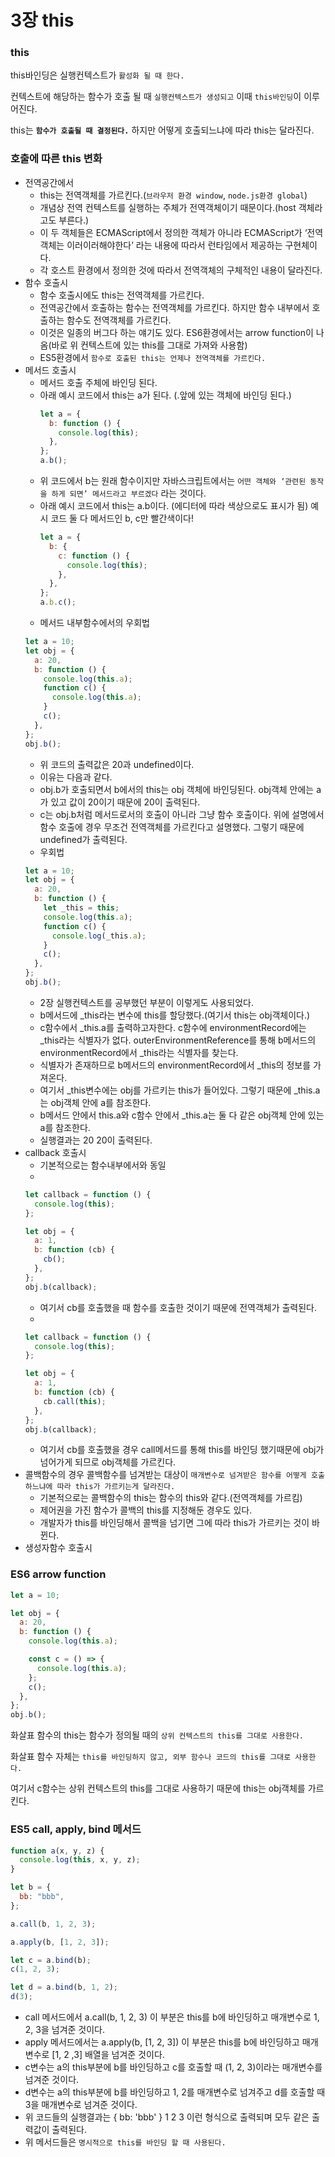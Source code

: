 # 3장 this

### this

this바인딩은 실행컨텍스트가 `활성화 될 때 한다.`

컨텍스트에 해당하는 함수가 호출 될 때 `실행컨텍스트가 생성되고` 이때 `this바인딩`이 이루어진다.

this는 **`함수가 호출될 때 결정된다.`** 하지만 어떻게 호출되느냐에 따라 this는 달라진다.

### 호출에 따른 this 변화

- 전역공간에서
  - this는 전역객체를 가르킨다.(`브라우저 환경 window`, `node.js환경 global`)
  - 개념상 전역 컨텍스트를 실행하는 주체가 전역객체이기 때문이다.(host 객체라고도 부른다.)
  - 이 두 객체들은 ECMAScript에서 정의한 객체가 아니라 ECMAScript가 ‘전역객체는 이러이러해야한다’ 라는 내용에 따라서 런타임에서 제공하는 구현체이다.
  - 각 호스트 환경에서 정의한 것에 따라서 전역객체의 구체적인 내용이 달라진다.
- 함수 호출시
  - 함수 호출시에도 this는 전역객체를 가르킨다.
  - 전역공간에서 호출하는 함수는 전역객체를 가르킨다. 하지만 함수 내부에서 호출하는 함수도 전역객체를 가르킨다.
  - 이것은 일종의 버그다 하는 얘기도 있다. ES6환경에서는 arrow function이 나옴(바로 위 컨텍스트에 있는 this를 그대로 가져와 사용함)
  - ES5환경에서 `함수로 호출된 this는 언제나 전역객체를 가르킨다.`
- 메서드 호출시
  - 메서드 호출 주체에 바인딩 된다.
  - 아래 예시 코드에서 this는 a가 된다. (.앞에 있는 객체에 바인딩 된다.)
    ```jsx
    let a = {
      b: function () {
        console.log(this);
      },
    };
    a.b();
    ```
  - 위 코드에서 b는 원래 함수이지만 자바스크립트에서는 `어떤 객체와 ‘관련된 동작을 하게 되면’ 메서드라고 부르겠다` 라는 것이다.
  - 아래 예시 코드에서 this는 a.b이다. (에디터에 따라 색상으로도 표시가 됨) 예시 코드 둘 다 메서드인 b, c만 빨간색이다!
    ```jsx
    let a = {
      b: {
        c: function () {
          console.log(this);
        },
      },
    };
    a.b.c();
    ```
  - 메서드 내부함수에서의 우회법
  ```jsx
  let a = 10;
  let obj = {
    a: 20,
    b: function () {
      console.log(this.a);
      function c() {
        console.log(this.a);
      }
      c();
    },
  };
  obj.b();
  ```
  - 위 코드의 출력값은 20과 undefined이다.
  - 이유는 다음과 같다.
  - obj.b가 호출되면서 b에서의 this는 obj 객체에 바인딩된다. obj객체 안에는 a가 있고 값이 20이기 때문에 20이 출력된다.
  - c는 obj.b처럼 메서드로서의 호출이 아니라 그냥 함수 호출이다. 위에 설명에서 함수 호출에 경우 무조건 전역객체를 가르킨다고 설명했다. 그렇기 때문에 undefined가 출력된다.
  - 우회법
  ```jsx
  let a = 10;
  let obj = {
    a: 20,
    b: function () {
      let _this = this;
      console.log(this.a);
      function c() {
        console.log(_this.a);
      }
      c();
    },
  };
  obj.b();
  ```
  - 2장 실행컨텍스트를 공부했던 부분이 이렇게도 사용되었다.
  - b메서드에 \_this라는 변수에 this를 할당했다.(여기서 this는 obj객체이다.)
  - c함수에서 \_this.a를 출력하고자한다. c함수에 environmentRecord에는 \_this라는 식별자가 없다. outerEnvironmentReference를 통해 b메서드의 environmentRecord에서 \_this라는 식별자를 찾는다.
  - 식별자가 존재하므로 b메서드의 environmentRecord에서 \_this의 정보를 가져온다.
  - 여기서 \_this변수에는 obj를 가르키는 this가 들어있다. 그렇기 때문에 \_this.a는 obj객체 안에 a를 참조한다.
  - b메서드 안에서 this.a와 c함수 안에서 \_this.a는 둘 다 같은 obj객체 안에 있는 a를 참조한다.
  - 실행결과는 20 20이 출력된다.
- callback 호출시
  - 기본적으로는 함수내부에서와 동일
  -
  ```jsx
  let callback = function () {
    console.log(this);
  };

  let obj = {
    a: 1,
    b: function (cb) {
      cb();
    },
  };
  obj.b(callback);
  ```
  - 여기서 cb를 호출했을 때 함수를 호출한 것이기 때문에 전역객체가 출력된다.
  -
  ```jsx
  let callback = function () {
    console.log(this);
  };

  let obj = {
    a: 1,
    b: function (cb) {
      cb.call(this);
    },
  };
  obj.b(callback);
  ```
  - 여기서 cb를 호출했을 경우 call메서드를 통해 this를 바인딩 했기때문에 obj가 넘어가게 되므로 obj객체를 가르킨다.
- 콜백함수의 경우 콜백함수를 넘겨받는 대상이 `매개변수로 넘겨받은 함수를 어떻게 호출하느냐에 따라 this가 가르키는게 달라진다.`
  - 기본적으로는 콜백함수의 this는 함수의 this와 같다.(전역객체를 가르킴)
  - 제어권을 가진 함수가 콜백의 this를 지정해둔 경우도 있다.
  - 개발자가 this를 바인딩해서 콜백을 넘기면 그에 따라 this가 가르키는 것이 바뀐다.
- 생성자함수 호출시

### ES6 arrow function

```jsx
let a = 10;

let obj = {
  a: 20,
  b: function () {
    console.log(this.a);

    const c = () => {
      console.log(this.a);
    };
    c();
  },
};
obj.b();
```

화살표 함수의 this는 함수가 정의될 때의 `상위 컨텍스트의 this를 그대로 사용한다.`

화살표 함수 자체는 `this를 바인딩하지 않고, 외부 함수나 코드의 this를 그대로 사용한다.`

여기서 c함수는 상위 컨텍스트의 this를 그대로 사용하기 때문에 this는 obj객체를 가르킨다.

### ES5 call, apply, bind 메서드

```jsx
function a(x, y, z) {
  console.log(this, x, y, z);
}

let b = {
  bb: "bbb",
};

a.call(b, 1, 2, 3);

a.apply(b, [1, 2, 3]);

let c = a.bind(b);
c(1, 2, 3);

let d = a.bind(b, 1, 2);
d(3);
```

- call 메서드에서 a.call(b, 1, 2, 3) 이 부분은 this를 b에 바인딩하고 매개변수로 1, 2, 3을 넘겨준 것이다.
- apply 메서드에서는 a.apply(b, [1, 2, 3]) 이 부분은 this를 b에 바인딩하고 매개변수로 [1, 2 ,3] 배열을 넘겨준 것이다.
- c변수는 a의 this부분에 b를 바인딩하고 c를 호출할 때 (1, 2, 3)이라는 매개변수를 넘겨준 것이다.
- d변수는 a의 this부분에 b를 바인딩하고 1, 2를 매개변수로 넘겨주고 d를 호출할 때 3을 매개변수로 넘겨준 것이다.
- 위 코드들의 실행결과는 { bb: 'bbb' } 1 2 3 이런 형식으로 출력되며 모두 같은 출력값이 출력된다.
- 위 메서드들은 `명시적으로 this를 바인딩 할 때 사용된다.`
